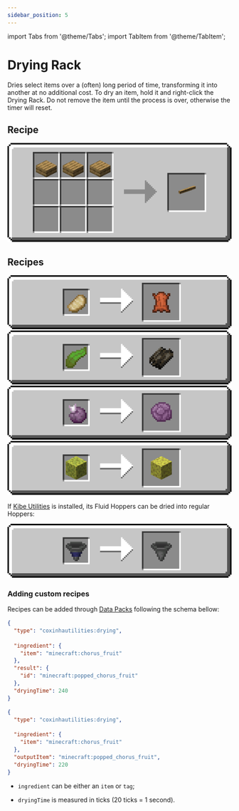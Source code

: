```yaml
---
sidebar_position: 5
---
```

import Tabs from '@theme/Tabs';
import TabItem from '@theme/TabItem';

# Drying Rack

Dries select items over a (often) long period of time, transforming it into another at no additional cost.
To dry an item, hold it and right-click the Drying Rack. Do not remove the item until the process is over, otherwise the timer will reset.

## Recipe

![](/img/coxinha/recipes/drying_rack.png)
## Recipes

![](/img/coxinha/recipes/drying_rack/leather.png)
![](/img/coxinha/recipes/drying_rack/dried_kelp.png)
![](/img/coxinha/recipes/drying_rack/popped_chorus_fruit.png)
![](/img/coxinha/recipes/drying_rack/sponge.png)

If [Kibe Utilities](https://www.curseforge.com/minecraft/mc-mods/kibe) is installed, its Fluid Hoppers can be dried into regular Hoppers:

![](/img/coxinha/recipes/drying_rack/hopper.png)
### Adding custom recipes

Recipes can be added through [Data Packs](https://minecraft.wiki/w/Data_pack) following the schema bellow:

<Tabs>
<TabItem value="twenty-one" label="1.21+">

```json
{
  "type": "coxinhautilities:drying",

  "ingredient": {
    "item": "minecraft:chorus_fruit"
  },
  "result": {
    "id": "minecraft:popped_chorus_fruit"
  },
  "dryingTime": 240
}
```

</TabItem>
<TabItem value="twenty" label="1.20-">

```json
{
  "type": "coxinhautilities:drying",

  "ingredient": {
    "item": "minecraft:chorus_fruit"
  },
  "outputItem": "minecraft:popped_chorus_fruit",
  "dryingTime": 220
}
```

</TabItem>
</Tabs>


- `ingredient` can be either an `item` or `tag`;

- `dryingTime` is measured in ticks (20 ticks = 1 second).